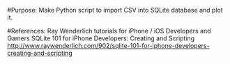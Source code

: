 #Purpose:
Make Python script to import CSV into SQLite database and plot it.

#References:
Ray Wenderlich tutorials for iPhone / iOS Developers and Gamers
SQLite 101 for iPhone Developers: Creating and Scripting
http://www.raywenderlich.com/902/sqlite-101-for-iphone-developers-creating-and-scripting
